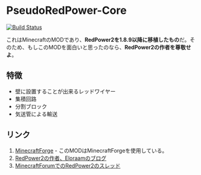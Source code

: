 # PseudoRedPower-Core
[![Build Status](https://travis-ci.org/Hexirp/PseudoRedPower-Core.svg?branch=master)](https://travis-ci.org/Hexirp/PseudoRedPower-Core)

これはMinecraftのMODであり、**RedPower2を1.8.9以降に移植したもの**だ。そのため、もしこのMODを面白いと思ったのなら、**RedPower2の作者を尊敬せよ**。

## 特徴
* 壁に設置することが出来るレッドワイヤー
* 集積回路
* 分割ブロック
* 気送管による輸送

## リンク
1. [MinecraftForge](https://github.com/MinecraftForge/MinecraftForge) - このMODはMinecraftForgeを使用している。
1. [RedPower2の作者、Eloraamのブログ](http://www.eloraam.com/ "Eloraams Blog")
1. [MinecraftForumでのRedPower2のスレッド](http://www.minecraftforum.net/forums/mapping-and-modding/minecraft-mods/1274287-eloraams-mods-redpower-2-prerelease-6 "Eloraam's Mods (RedPower 2 Prerelease 6)")
